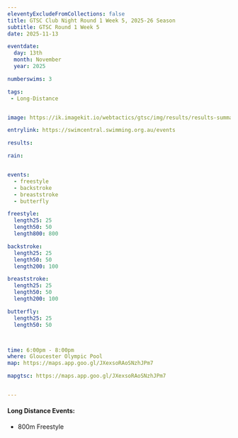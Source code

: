 ```yaml
---
eleventyExcludeFromCollections: false
title: GTSC Club Night Round 1 Week 5, 2025-26 Season
subtitle: GTSC Round 1 Week 5
date: 2025-11-13

eventdate:
  day: 13th
  month: November
  year: 2025

numberswims: 3

tags:
 - Long-Distance


image: https://ik.imagekit.io/webtactics/gtsc/img/results/results-summary-5.jpg

entrylink: https://swimcentral.swimming.org.au/events

results: 

rain: 


events:
  - freestyle
  - backstroke
  - breaststroke
  - butterfly

freestyle:
  length25: 25
  length50: 50
  length800: 800

backstroke:
  length25: 25
  length50: 50
  length200: 100

breaststroke:
  length25: 25
  length50: 50
  length200: 100

butterfly:
  length25: 25
  length50: 50



time: 6:00pm - 8:00pm
where: Gloucester Olympic Pool
map: https://maps.app.goo.gl/JXexsoRAoSNzhJPm7

mapgtsc: https://maps.app.goo.gl/JXexsoRAoSNzhJPm7


---
```

<h4>Long Distance Events:</h4>
<ul>
<li>800m Freestyle</li>
</ul>
<div class="tworemdotteddivider"></div>



